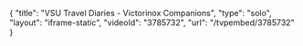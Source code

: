 {
    "title": "VSU Travel Diaries - Victorinox Companions",
    "type": "solo",
    "layout": "iframe-static",
    "videoId": "3785732",
    "url": "\/tvpembed\/3785732"
}